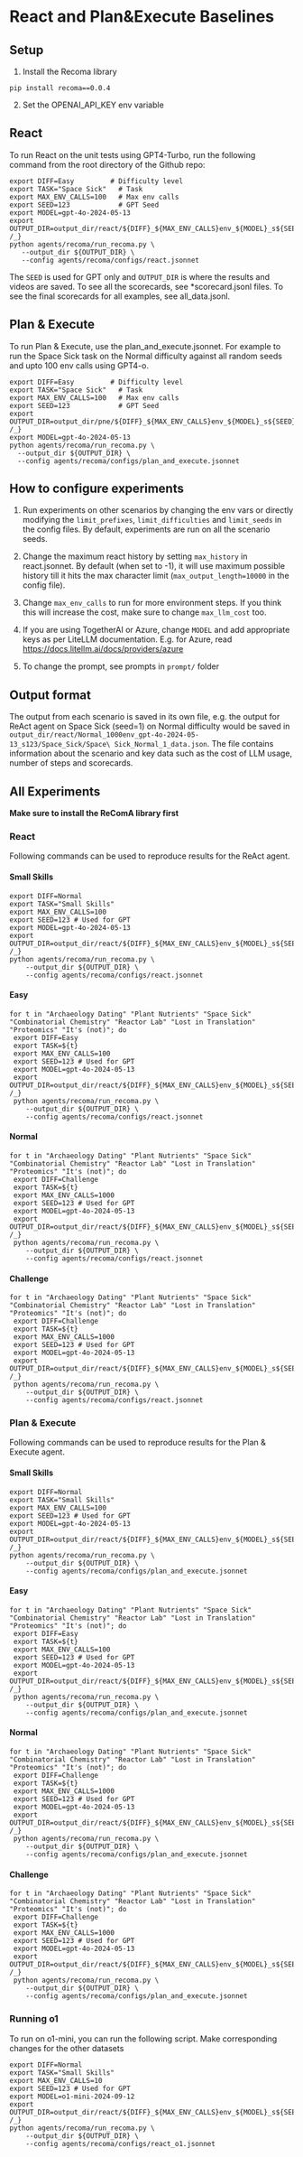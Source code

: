 # React and Plan&Execute Baselines

## Setup

1. Install the Recoma library

```shell
pip install recoma==0.0.4
```

2. Set the OPENAI_API_KEY env variable

## React

To run React on the unit tests using GPT4-Turbo, run the following command from the root directory of the Github repo:

```shell
export DIFF=Easy         # Difficulty level
export TASK="Space Sick"   # Task
export MAX_ENV_CALLS=100   # Max env calls
export SEED=123            # GPT Seed
export MODEL=gpt-4o-2024-05-13
export OUTPUT_DIR=output_dir/react/${DIFF}_${MAX_ENV_CALLS}env_${MODEL}_s${SEED}/${TASK// /_}
python agents/recoma/run_recoma.py \
   --output_dir ${OUTPUT_DIR} \
   --config agents/recoma/configs/react.jsonnet
```

The `SEED` is used for GPT only and `OUTPUT_DIR` is where the results and videos are saved. To see all the scorecards, see *scorecard.jsonl files. To see the final scorecards for all examples, see all_data.jsonl.

## Plan & Execute
To run Plan & Execute, use the plan_and_execute.jsonnet. For example to run the Space Sick task on the Normal difficulty against all random seeds
and upto 100 env calls using GPT4-o.

```shell
export DIFF=Easy         # Difficulty level
export TASK="Space Sick"   # Task
export MAX_ENV_CALLS=100   # Max env calls
export SEED=123            # GPT Seed
export OUTPUT_DIR=output_dir/pne/${DIFF}_${MAX_ENV_CALLS}env_${MODEL}_s${SEED}/${TASK// /_}
export MODEL=gpt-4o-2024-05-13
python agents/recoma/run_recoma.py \
  --output_dir ${OUTPUT_DIR} \
  --config agents/recoma/configs/plan_and_execute.jsonnet
```


## How to configure experiments

1. Run experiments on other scenarios by changing the env vars or directly modifying the `limit_prefixes`, `limit_difficulties` and `limit_seeds` in the config files. By default, experiments are run on all the scenario seeds.

2. Change the maximum react history by setting `max_history` in react.jsonnet. By default (when set to -1), it will use maximum possible history till it hits the max character limit (`max_output_length=10000` in the config file).

3. Change `max_env_calls` to run for more environment steps. If you think this will increase the cost, make sure to change `max_llm_cost` too.

4. If you are using TogetherAI or Azure, change `MODEL` and add appropriate keys as per LiteLLM documentation. E.g. for Azure, read https://docs.litellm.ai/docs/providers/azure

5. To change the prompt, see prompts in `prompt/` folder

## Output format
The output from each scenario is saved in its own file, e.g. the output for ReAct agent on Space Sick (seed=1) on Normal difficulty would be saved
in `output_dir/react/Normal_1000env_gpt-4o-2024-05-13_s123/Space_Sick/Space\ Sick_Normal_1_data.json`. The file contains information about the
scenario and key data such as the cost of LLM usage, number of steps and scorecards.


## All Experiments

**Make sure to install the ReComA library first**

### React
Following commands can be used to reproduce results for the ReAct agent.

#### Small Skills
```shell
export DIFF=Normal
export TASK="Small Skills"
export MAX_ENV_CALLS=100
export SEED=123 # Used for GPT
export MODEL=gpt-4o-2024-05-13
export OUTPUT_DIR=output_dir/react/${DIFF}_${MAX_ENV_CALLS}env_${MODEL}_s${SEED}/${TASK// /_}
python agents/recoma/run_recoma.py \
    --output_dir ${OUTPUT_DIR} \
    --config agents/recoma/configs/react.jsonnet
```

#### Easy
```shell
for t in "Archaeology Dating" "Plant Nutrients" "Space Sick" "Combinatorial Chemistry" "Reactor Lab" "Lost in Translation" "Proteomics" "It's (not)"; do
 export DIFF=Easy
 export TASK=${t}
 export MAX_ENV_CALLS=100
 export SEED=123 # Used for GPT
 export MODEL=gpt-4o-2024-05-13
 export OUTPUT_DIR=output_dir/react/${DIFF}_${MAX_ENV_CALLS}env_${MODEL}_s${SEED}/${TASK// /_}
 python agents/recoma/run_recoma.py \
    --output_dir ${OUTPUT_DIR} \
    --config agents/recoma/configs/react.jsonnet
```


#### Normal
```shell
for t in "Archaeology Dating" "Plant Nutrients" "Space Sick" "Combinatorial Chemistry" "Reactor Lab" "Lost in Translation" "Proteomics" "It's (not)"; do
 export DIFF=Challenge
 export TASK=${t}
 export MAX_ENV_CALLS=1000
 export SEED=123 # Used for GPT
 export MODEL=gpt-4o-2024-05-13
 export OUTPUT_DIR=output_dir/react/${DIFF}_${MAX_ENV_CALLS}env_${MODEL}_s${SEED}/${TASK// /_}
 python agents/recoma/run_recoma.py \
    --output_dir ${OUTPUT_DIR} \
    --config agents/recoma/configs/react.jsonnet
```


#### Challenge
```shell
for t in "Archaeology Dating" "Plant Nutrients" "Space Sick" "Combinatorial Chemistry" "Reactor Lab" "Lost in Translation" "Proteomics" "It's (not)"; do
 export DIFF=Challenge
 export TASK=${t}
 export MAX_ENV_CALLS=1000
 export SEED=123 # Used for GPT
 export MODEL=gpt-4o-2024-05-13
 export OUTPUT_DIR=output_dir/react/${DIFF}_${MAX_ENV_CALLS}env_${MODEL}_s${SEED}/${TASK// /_}
 python agents/recoma/run_recoma.py \
    --output_dir ${OUTPUT_DIR} \
    --config agents/recoma/configs/react.jsonnet
```



### Plan & Execute
Following commands can be used to reproduce results for the Plan & Execute agent. 

#### Small Skills
```shell
export DIFF=Normal
export TASK="Small Skills"
export MAX_ENV_CALLS=100
export SEED=123 # Used for GPT
export MODEL=gpt-4o-2024-05-13
export OUTPUT_DIR=output_dir/react/${DIFF}_${MAX_ENV_CALLS}env_${MODEL}_s${SEED}/${TASK// /_}
python agents/recoma/run_recoma.py \
    --output_dir ${OUTPUT_DIR} \
    --config agents/recoma/configs/plan_and_execute.jsonnet
```

#### Easy
```shell
for t in "Archaeology Dating" "Plant Nutrients" "Space Sick" "Combinatorial Chemistry" "Reactor Lab" "Lost in Translation" "Proteomics" "It's (not)"; do
 export DIFF=Easy
 export TASK=${t}
 export MAX_ENV_CALLS=100
 export SEED=123 # Used for GPT
 export MODEL=gpt-4o-2024-05-13
 export OUTPUT_DIR=output_dir/react/${DIFF}_${MAX_ENV_CALLS}env_${MODEL}_s${SEED}/${TASK// /_}
 python agents/recoma/run_recoma.py \
    --output_dir ${OUTPUT_DIR} \
    --config agents/recoma/configs/plan_and_execute.jsonnet
```


#### Normal
```shell
for t in "Archaeology Dating" "Plant Nutrients" "Space Sick" "Combinatorial Chemistry" "Reactor Lab" "Lost in Translation" "Proteomics" "It's (not)"; do
 export DIFF=Challenge
 export TASK=${t}
 export MAX_ENV_CALLS=1000
 export SEED=123 # Used for GPT
 export MODEL=gpt-4o-2024-05-13
 export OUTPUT_DIR=output_dir/react/${DIFF}_${MAX_ENV_CALLS}env_${MODEL}_s${SEED}/${TASK// /_}
 python agents/recoma/run_recoma.py \
    --output_dir ${OUTPUT_DIR} \
    --config agents/recoma/configs/plan_and_execute.jsonnet
```


#### Challenge
```shell
for t in "Archaeology Dating" "Plant Nutrients" "Space Sick" "Combinatorial Chemistry" "Reactor Lab" "Lost in Translation" "Proteomics" "It's (not)"; do
 export DIFF=Challenge
 export TASK=${t}
 export MAX_ENV_CALLS=1000
 export SEED=123 # Used for GPT
 export MODEL=gpt-4o-2024-05-13
 export OUTPUT_DIR=output_dir/react/${DIFF}_${MAX_ENV_CALLS}env_${MODEL}_s${SEED}/${TASK// /_}
 python agents/recoma/run_recoma.py \
    --output_dir ${OUTPUT_DIR} \
    --config agents/recoma/configs/plan_and_execute.jsonnet
```


### Running o1

To run on o1-mini, you can run the following script. Make corresponding changes for the other datasets
```shell
export DIFF=Normal
export TASK="Small Skills"
export MAX_ENV_CALLS=10
export SEED=123 # Used for GPT
export MODEL=o1-mini-2024-09-12
export OUTPUT_DIR=output_dir/react/${DIFF}_${MAX_ENV_CALLS}env_${MODEL}_s${SEED}/${TASK// /_}
python agents/recoma/run_recoma.py \
    --output_dir ${OUTPUT_DIR} \
    --config agents/recoma/configs/react_o1.jsonnet
```
